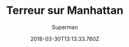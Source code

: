 ---
tmdb_id: '145967'
title: Terreur sur Manhattan
original_title: Electric Earthquake
author: Superman
img_name: electricEarthquake.jpg
release_date: '1942-05-15'
synopsis: ''
tags:
- Superman
- Fleischer
category:
- Dessins Animés
youtube_url: ''
vimeo_url: ''
archive_url: ''
dailymotion_url: //www.dailymotion.com/embed/video/x6h1b95
cast: 'Joan Alexander,Jackson Beck,Bud Collyer,Julian Noa'
crew: 'Dave Fleischer,Max Fleischer,Jerry Siegel,Joe Shuster,Izzy Sparber'
imdb_id: tt0034699
adult: 'false'
date: '2018-03-30T13:13:33.760Z'
---